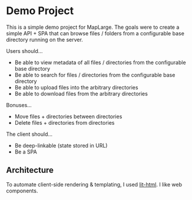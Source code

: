 # Demo Project

This is a simple demo project for MapLarge. The goals were to create a simple API + SPA that can browse files / folders from a configurable base directory running on the server.

Users should...

- Be able to view metadata of all files / directories from the configurable base directory
- Be able to search for files / directories from the configurable base directory
- Be able to upload files into the arbitrary directories
- Be able to download files from the arbitrary directories

Bonuses...

- Move files + directories between directories
- Delete files + directories from directories

The client should...

- Be deep-linkable (state stored in URL)
- Be a SPA

## Architecture

To automate client-side rendering & templating, I used [lit-html](https://lit-html.polymer-project.org). I like web components.